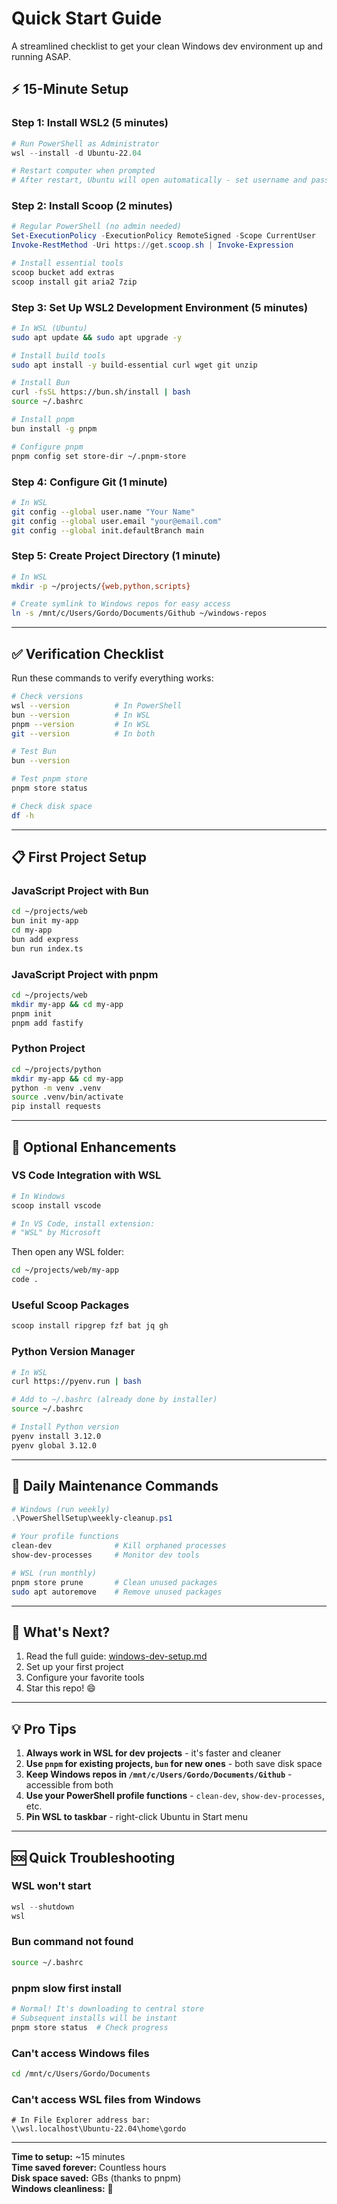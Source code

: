 # Quick Start Guide

A streamlined checklist to get your clean Windows dev environment up and running ASAP.

## ⚡ 15-Minute Setup

### Step 1: Install WSL2 (5 minutes)

```powershell
# Run PowerShell as Administrator
wsl --install -d Ubuntu-22.04

# Restart computer when prompted
# After restart, Ubuntu will open automatically - set username and password
```

### Step 2: Install Scoop (2 minutes)

```powershell
# Regular PowerShell (no admin needed)
Set-ExecutionPolicy -ExecutionPolicy RemoteSigned -Scope CurrentUser
Invoke-RestMethod -Uri https://get.scoop.sh | Invoke-Expression

# Install essential tools
scoop bucket add extras
scoop install git aria2 7zip
```

### Step 3: Set Up WSL2 Development Environment (5 minutes)

```bash
# In WSL (Ubuntu)
sudo apt update && sudo apt upgrade -y

# Install build tools
sudo apt install -y build-essential curl wget git unzip

# Install Bun
curl -fsSL https://bun.sh/install | bash
source ~/.bashrc

# Install pnpm
bun install -g pnpm

# Configure pnpm
pnpm config set store-dir ~/.pnpm-store
```

### Step 4: Configure Git (1 minute)

```bash
# In WSL
git config --global user.name "Your Name"
git config --global user.email "your@email.com"
git config --global init.defaultBranch main
```

### Step 5: Create Project Directory (1 minute)

```bash
# In WSL
mkdir -p ~/projects/{web,python,scripts}

# Create symlink to Windows repos for easy access
ln -s /mnt/c/Users/Gordo/Documents/Github ~/windows-repos
```

---

## ✅ Verification Checklist

Run these commands to verify everything works:

```bash
# Check versions
wsl --version          # In PowerShell
bun --version          # In WSL
pnpm --version         # In WSL
git --version          # In both

# Test Bun
bun --version

# Test pnpm store
pnpm store status

# Check disk space
df -h
```

---

## 📋 First Project Setup

### JavaScript Project with Bun

```bash
cd ~/projects/web
bun init my-app
cd my-app
bun add express
bun run index.ts
```

### JavaScript Project with pnpm

```bash
cd ~/projects/web
mkdir my-app && cd my-app
pnpm init
pnpm add fastify
```

### Python Project

```bash
cd ~/projects/python
mkdir my-app && cd my-app
python -m venv .venv
source .venv/bin/activate
pip install requests
```

---

## 🔧 Optional Enhancements

### VS Code Integration with WSL

```powershell
# In Windows
scoop install vscode

# In VS Code, install extension:
# "WSL" by Microsoft
```

Then open any WSL folder:
```bash
cd ~/projects/web/my-app
code .
```

### Useful Scoop Packages

```powershell
scoop install ripgrep fzf bat jq gh
```

### Python Version Manager

```bash
# In WSL
curl https://pyenv.run | bash

# Add to ~/.bashrc (already done by installer)
source ~/.bashrc

# Install Python version
pyenv install 3.12.0
pyenv global 3.12.0
```

---

## 🧹 Daily Maintenance Commands

```powershell
# Windows (run weekly)
.\PowerShellSetup\weekly-cleanup.ps1

# Your profile functions
clean-dev              # Kill orphaned processes
show-dev-processes     # Monitor dev tools
```

```bash
# WSL (run monthly)
pnpm store prune       # Clean unused packages
sudo apt autoremove    # Remove unused packages
```

---

## 🚀 What's Next?

1. Read the full guide: [windows-dev-setup.md](./windows-dev-setup.md)
2. Set up your first project
3. Configure your favorite tools
4. Star this repo! 😄

---

## 💡 Pro Tips

1. **Always work in WSL for dev projects** - it's faster and cleaner
2. **Use `pnpm` for existing projects, `bun` for new ones** - both save disk space
3. **Keep Windows repos in `/mnt/c/Users/Gordo/Documents/Github`** - accessible from both
4. **Use your PowerShell profile functions** - `clean-dev`, `show-dev-processes`, etc.
5. **Pin WSL to taskbar** - right-click Ubuntu in Start menu

---

## 🆘 Quick Troubleshooting

### WSL won't start
```powershell
wsl --shutdown
wsl
```

### Bun command not found
```bash
source ~/.bashrc
```

### pnpm slow first install
```bash
# Normal! It's downloading to central store
# Subsequent installs will be instant
pnpm store status  # Check progress
```

### Can't access Windows files
```bash
cd /mnt/c/Users/Gordo/Documents
```

### Can't access WSL files from Windows
```
# In File Explorer address bar:
\\wsl.localhost\Ubuntu-22.04\home\gordo
```

---

**Time to setup:** ~15 minutes  
**Time saved forever:** Countless hours  
**Disk space saved:** GBs (thanks to pnpm)  
**Windows cleanliness:** 💯
